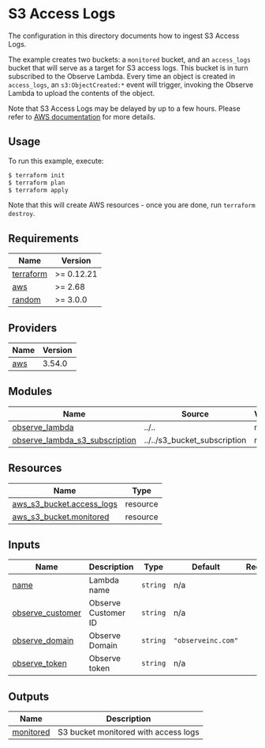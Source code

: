 # S3 Access Logs 

The configuration in this directory documents how to ingest S3 Access Logs.

The example creates two buckets: a `monitored` bucket, and an `access_logs`
bucket that will serve as a target for S3 access logs. This bucket is in turn
subscribed to the Observe Lambda. Every time an object is created in
`access_logs`, an `s3:ObjectCreated:*` event will trigger, invoking the Observe
Lambda to upload the contents of the object.

Note that S3 Access Logs may be delayed by up to a few hours. Please refer to
[AWS
documentation](https://docs.aws.amazon.com/AmazonS3/latest/userguide/ServerLogs.html) for more details.

## Usage

To run this example, execute:

```bash
$ terraform init
$ terraform plan
$ terraform apply
```

Note that this will create AWS resources - once you are done, run `terraform destroy`.

<!-- BEGINNING OF PRE-COMMIT-TERRAFORM DOCS HOOK -->
## Requirements

| Name | Version |
|------|---------|
| <a name="requirement_terraform"></a> [terraform](#requirement\_terraform) | >= 0.12.21 |
| <a name="requirement_aws"></a> [aws](#requirement\_aws) | >= 2.68 |
| <a name="requirement_random"></a> [random](#requirement\_random) | >= 3.0.0 |

## Providers

| Name | Version |
|------|---------|
| <a name="provider_aws"></a> [aws](#provider\_aws) | 3.54.0 |

## Modules

| Name | Source | Version |
|------|--------|---------|
| <a name="module_observe_lambda"></a> [observe\_lambda](#module\_observe\_lambda) | ../.. | n/a |
| <a name="module_observe_lambda_s3_subscription"></a> [observe\_lambda\_s3\_subscription](#module\_observe\_lambda\_s3\_subscription) | ../../s3_bucket_subscription | n/a |

## Resources

| Name | Type |
|------|------|
| [aws_s3_bucket.access_logs](https://registry.terraform.io/providers/hashicorp/aws/latest/docs/resources/s3_bucket) | resource |
| [aws_s3_bucket.monitored](https://registry.terraform.io/providers/hashicorp/aws/latest/docs/resources/s3_bucket) | resource |

## Inputs

| Name | Description | Type | Default | Required |
|------|-------------|------|---------|:--------:|
| <a name="input_name"></a> [name](#input\_name) | Lambda name | `string` | n/a | yes |
| <a name="input_observe_customer"></a> [observe\_customer](#input\_observe\_customer) | Observe Customer ID | `string` | n/a | yes |
| <a name="input_observe_domain"></a> [observe\_domain](#input\_observe\_domain) | Observe Domain | `string` | `"observeinc.com"` | no |
| <a name="input_observe_token"></a> [observe\_token](#input\_observe\_token) | Observe token | `string` | n/a | yes |

## Outputs

| Name | Description |
|------|-------------|
| <a name="output_monitored"></a> [monitored](#output\_monitored) | S3 bucket monitored with access logs |
<!-- END OF PRE-COMMIT-TERRAFORM DOCS HOOK -->
